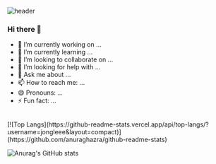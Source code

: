![header](https://capsule-render.vercel.app/api?type=waving&color=FFA500&height=200&descAlign=50&fontAlign=50&section=header&text=Jonglee&fontSize=65&fontColor=2E2E2E&animation=twinkling)  

### Hi there 👋
- 🔭 I’m currently working on ...
- 🌱 I’m currently learning ...
- 👯 I’m looking to collaborate on ...
- 🤔 I’m looking for help with ...
- 💬 Ask me about ...
- 📫 How to reach me: ...
- 😄 Pronouns: ...
- ⚡ Fun fact: ...
<br/>
[![Top Langs](https://github-readme-stats.vercel.app/api/top-langs/?username=jongleee&layout=compact)](https://github.com/anuraghazra/github-readme-stats)
<br/>

![Anurag's GitHub stats](https://github-readme-stats.vercel.app/api?username=jongleee&show_icons=true&theme=radical)

